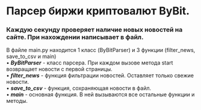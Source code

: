 # Парсер биржи криптовалют ByBit.
### Каждую секунду проверяет наличие новых новостей на сайте. При нахождении написывает в файл.

В файле main.py находится 1 класс (ByBitParser) и 3 функции (filter_news, save_to_csv и main)<br>
  • ___ByBitParser___ - класс парсера. При каждом вызове метода start возвращает новости с первой страницы.<br>
  • ___filter_news___ - функция фильтрации новостей. Оставляет только свежие новости.<br>
  • ___save_to_csv___ - функция, сохраняющая новости в файл.<br>
  • ___main___ - основная функция. В ней вызываются все остальные функции и методы.
